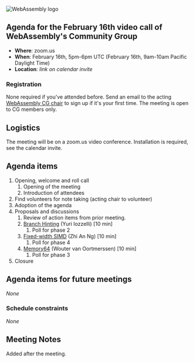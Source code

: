 ![WebAssembly logo](/images/WebAssembly.png)

## Agenda for the February 16th video call of WebAssembly's Community Group

- **Where**: zoom.us
- **When**: February 16th, 5pm-6pm UTC (February 16th, 9am-10am Pacific Daylight Time)
- **Location**: *link on calendar invite*

### Registration

None required if you've attended before. Send an email to the acting [WebAssembly CG chair](mailto:webassembly-cg-chair@chromium.org)
to sign up if it's your first time. The meeting is open to CG members only.

## Logistics

The meeting will be on a zoom.us video conference.
Installation is required, see the calendar invite.

## Agenda items

1. Opening, welcome and roll call
    1. Opening of the meeting
    1. Introduction of attendees
1. Find volunteers for note taking (acting chair to volunteer)
1. Adoption of the agenda
1. Proposals and discussions
    1. Review of action items from prior meeting.
    1. [Branch Hinting](https://github.com/WebAssembly/branch-hinting) (Yuri Iozzelli) [10 min]
       1. Poll for phase 2
    1. [Fixed-width SIMD](https://github.com/WebAssembly/simd) (Zhi An Ng) [10 min]
       1. Poll for phase 4
    1. [Memory64](https://github.com/WebAssembly/Memory64) (Wouter van Oortmerssen) [10 min]
       1. Poll for phase 3
1. Closure

## Agenda items for future meetings

*None*

### Schedule constraints

*None*

## Meeting Notes

Added after the meeting.
